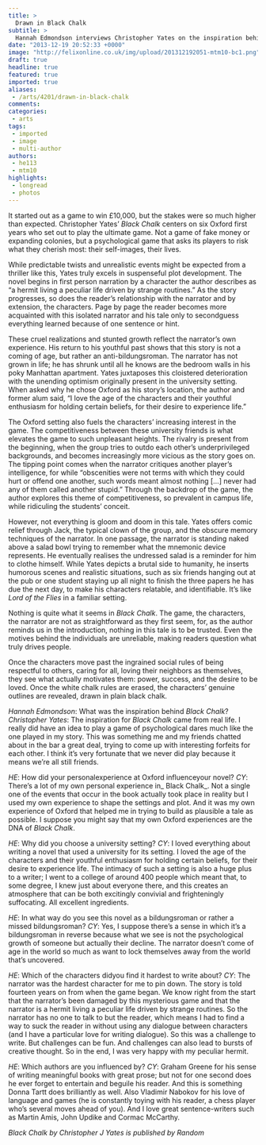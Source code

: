 ```yaml
---
title: >
  Drawn in Black Chalk
subtitle: >
  Hannah Edmondson interviews Christopher Yates on the inspiration behind his university-set psychological thriller.
date: "2013-12-19 20:52:33 +0000"
image: "http://felixonline.co.uk/img/upload/201312192051-mtm10-bc1.png"
draft: true
headline: true
featured: true
imported: true
aliases:
 - /arts/4201/drawn-in-black-chalk
comments:
categories:
 - arts
tags:
 - imported
 - image
 - multi-author
authors:
 - he113
 - mtm10
highlights:
 - longread
 - photos
---
```


It started out as a game to win £10,000, but the stakes were so much higher than expected.
Christopher Yates’ _Black Chalk_ centers on six Oxford first years who set out to play the ultimate
game. Not a game of fake money or expanding colonies, but a psychological game that asks its
players to risk what they cherish most: their self-images, their lives.

While predictable twists and unrealistic events might be expected from a thriller like this, Yates truly excels in suspenseful plot development. The novel begins in first person narration by
a character the author describes as “a hermit living a peculiar life driven by strange routines.” As the story progresses, so does the reader’s relationship with the narrator and by extension, the characters. Page by page the reader becomes more acquainted with this isolated narrator and his tale only to secondguess everything learned because of one sentence or hint.

These cruel realizations and stunted growth reflect the narrator’s own experience. His return to his youthful past shows that this story is not a coming of age, but rather an anti-bildungsroman. The narrator has not grown in life; he has shrunk until all he knows are the bedroom walls in his poky Manhattan apartment. Yates juxtaposes this cloistered deterioration with the unending optimism originally present in the university setting. When asked why he chose Oxford as his story’s location, the author and former alum said, “I love the age of the characters and their youthful enthusiasm for holding certain beliefs, for their desire to experience life.”

The Oxford setting also fuels the characters’ increasing interest in the game. The competitiveness between these university friends is what elevates the game to such
unpleasant heights. The rivalry is present from the beginning, when the group tries to outdo each other’s underprivileged backgrounds, and becomes increasingly more vicious as the story goes on. The tipping point comes when the narrator critiques another player’s intelligence, for while “obscenities were not terms with which they could hurt or offend one another, such words meant almost nothing […] never had any of them called another stupid.” Through the backdrop of the game, the author explores this theme of competitiveness, so prevalent in campus life, while ridiculing the students’ conceit.

However, not everything is gloom and doom in this tale. Yates offers comic relief through
Jack, the typical clown of the group, and the obscure memory techniques of the narrator. In one
passage, the narrator is standing naked above a salad bowl trying to remember what the mnemonic device represents. He eventually realises the undressed salad is a reminder for him to clothe himself. While Yates depicts a brutal side to humanity, he inserts humorous scenes and realistic situations, such as six friends hanging out at the pub or one student staying up all night
to finish the three papers he has due the next day, to make his characters relatable, and identifiable. It’s like _Lord of the Flies_ in a familiar setting.

Nothing is quite what it seems in _Black Chalk_. The game, the characters, the narrator are not
as straightforward as they first seem, for, as the author reminds us in the introduction, nothing in this tale is to be trusted. Even the motives behind the individuals are unreliable, making readers question what truly drives people.

Once the characters move past the ingrained social rules of being respectful to others, caring
for all, loving their neighbors as themselves, they see what actually motivates them: power, success, and the desire to be loved. Once the white chalk rules are erased, the characters’ genuine outlines are revealed, drawn in plain black chalk.

_Hannah Edmondson_: What was the inspiration behind _Black Chalk_?
_Christopher Yates_: The inspiration for _Black Chalk_ came from real life. I really did have an idea to play a game of psychological dares much like the one played in my story. This was something me and my friends chatted about in the bar a great deal, trying to come up with interesting forfeits for each other. I think it’s very fortunate that we never did play because it means we’re all still friends.

_HE_: How did your personalexperience at Oxford influenceyour novel?
_CY_: There’s a lot of my own personal experience in_ Black Chalk_. Not a single one of the events that occur in the book actually took place in reality but I used my own experience to shape the settings and plot. And it was my own experience of Oxford that helped me in trying to build as
plausible a tale as possible. I suppose you might say that my own Oxford experiences are the DNA of _Black Chalk_.

_HE_: Why did you choose a university setting?
_CY_: I loved everything about writing a novel that used a university for its setting. I loved the age of the characters and their youthful enthusiasm for holding certain beliefs, for their desire to experience life. The intimacy of such a setting is also a huge plus to a writer; I went to a college of around 400 people which meant that, to some degree, I knew just about everyone there, and this creates an atmosphere that can be both excitingly convivial and frighteningly suffocating. All
excellent ingredients.

_HE_: In what way do you see this novel as a bildungsroman or rather a missed bildungsroman?
_CY_: Yes, I suppose there’s a sense in which it’s a bildungsroman in reverse because what we see is not the psychological growth of someone but actually their decline. The narrator doesn’t come of age in the world so much as want to lock themselves away from the world that’s uncovered.

_HE_: Which of the characters didyou find it hardest to write about?
_CY_: The narrator was the hardest character for me to pin down. The story is told fourteen years on from when the game began. We know right from the start that the narrator’s been damaged by this mysterious game and that the narrator is a hermit living a peculiar life driven by strange routines. So the narrator has no one to talk to but the reader, which means I had to find a way to suck the reader in without using any dialogue between characters (and I have a particular love for writing dialogue). So this was a challenge to write. But challenges can be fun. And
challenges can also lead to bursts of creative thought. So in the end, I was very happy with my peculiar hermit.

_HE_: Which authors are you influenced by?
_CY_: Graham Greene for his sense of writing meaningful books with great prose; but not for one second does he ever forget to entertain and beguile his reader. And this is something Donna Tartt does brilliantly as well. Also Vladimir Nabokov for his love of language and games (he is constantly toying with his reader, a chess player who’s several moves ahead of you). And
I love great sentence-writers such as Martin Amis, John Updike and Cormac McCarthy.

_Black Chalk by Christopher J Yates is published by Random_
